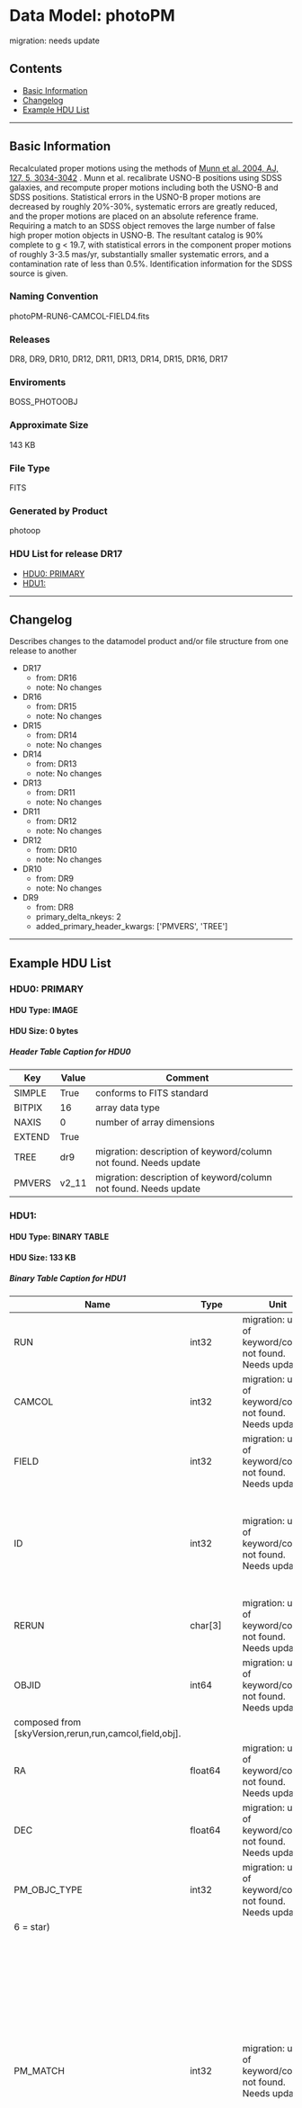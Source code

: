 # Data Model: photoPM


migration: needs update


## Contents
- [Basic Information](#basic-information)
- [Changelog](#changelog)
- [Example HDU List](#example-hdu-list)


---

## Basic Information
Recalculated proper motions using the methods of <a href="http://adsabs.harvard.edu/abs/2004AJ....127.3034M">Munn et al. 2004, AJ,
127, 5, 3034-3042</a> . Munn et al. recalibrate USNO-B positions using SDSS
galaxies, and recompute proper motions including both the USNO-B and
SDSS positions. Statistical errors in the USNO-B proper motions are
decreased by roughly 20%-30%, systematic errors are greatly reduced,
and the proper motions are placed on an absolute reference
frame. Requiring a match to an SDSS object removes the large number of
false high proper motion objects in USNO-B. The resultant catalog is
90% complete to g < 19.7, with statistical errors in the component
proper motions of roughly 3-3.5 mas/yr, substantially smaller
systematic errors, and a contamination rate of less than 0.5%.
Identification information for the SDSS source is given.

### Naming Convention
photoPM-RUN6-CAMCOL-FIELD4.fits

### Releases
DR8, DR9, DR10, DR12, DR11, DR13, DR14, DR15, DR16, DR17

### Enviroments
BOSS_PHOTOOBJ

### Approximate Size
143 KB

### File Type
FITS

### Generated by Product
photoop

### HDU List for release DR17
  - [HDU0: PRIMARY](#hdu0-primary)
  - [HDU1: ](#hdu1-)


---

## Changelog
Describes changes to the datamodel product and/or file structure from one release to another
 - DR17
   - from: DR16
   - note: No changes
 - DR16
   - from: DR15
   - note: No changes
 - DR15
   - from: DR14
   - note: No changes
 - DR14
   - from: DR13
   - note: No changes
 - DR13
   - from: DR11
   - note: No changes
 - DR11
   - from: DR12
   - note: No changes
 - DR12
   - from: DR10
   - note: No changes
 - DR10
   - from: DR9
   - note: No changes
 - DR9
   - from: DR8
   - primary_delta_nkeys: 2
   - added_primary_header_kwargs: ['PMVERS', 'TREE']

---
## Example HDU List


### HDU0: PRIMARY


#### HDU Type: IMAGE
#### HDU Size:  0 bytes

##### Header Table Caption for HDU0
Key | Value | Comment | |
| --- | --- | --- | --- |
| SIMPLE | True | conforms to FITS standard |
| BITPIX | 16 | array data type |
| NAXIS | 0 | number of array dimensions |
| EXTEND | True |  |
| TREE | dr9 | migration: description of keyword/column not found. Needs update |
| PMVERS | v2_11 | migration: description of keyword/column not found. Needs update |



### HDU1: 


#### HDU Type: BINARY TABLE
#### HDU Size:  133 KB

##### Binary Table Caption for HDU1
Name | Type | Unit | Description |
| --- | --- | --- | --- |
 | RUN | int32 | migration: unit of keyword/column not found. Needs update | Run number |
 | CAMCOL | int32 | migration: unit of keyword/column not found. Needs update | Camera column |
 | FIELD | int32 | migration: unit of keyword/column not found. Needs update | Field number |
 | ID | int32 | migration: unit of keyword/column not found. Needs update | The object id within a field. Usually changes between reruns of the same field |
 | RERUN | char[3] | migration: unit of keyword/column not found. Needs update | Rerun number |
 | OBJID | int64 | migration: unit of keyword/column not found. Needs update | <a href="http://www.sdss.org/dr13/help/glossary/#ObjID">Unique SDSS identifier</a>
composed from [skyVersion,rerun,run,camcol,field,obj]. |
 | RA | float64 | migration: unit of keyword/column not found. Needs update | J2000 Right Ascension (r-band) (deg) |
 | DEC | float64 | migration: unit of keyword/column not found. Needs update | J2000 Declination (r-band) (deg) |
 | PM_OBJC_TYPE | int32 | migration: unit of keyword/column not found. Needs update | type of object in SDSS (3 = galaxy,
6 = star) |
 | PM_MATCH | int32 | migration: unit of keyword/column not found. Needs update | Number of objects in USNO-B which matched this object within a 1 arcsec radius (using USNO-B proper motions to do match).  If negative, then the nearest matching USNO-B object itself matched more than 1 SDSS object. |
 | PM_DELTA | float32 | migration: unit of keyword/column not found. Needs update | Distance between this object and the nearest matching USNO-B object. (arcsec) |
 | PML | float32 | migration: unit of keyword/column not found. Needs update | Proper motion in galactic longitude.
(mas/year) |
 | PMB | float32 | migration: unit of keyword/column not found. Needs update | Proper motion in galactic latitude. (mas/year) |
 | PMRA | float32 | migration: unit of keyword/column not found. Needs update | Proper motion in right ascension. (mas/year) |
 | PMDEC | float32 | migration: unit of keyword/column not found. Needs update | Proper motion in declination. (mas/year) |
 | PMRAERR | float32 | migration: unit of keyword/column not found. Needs update | Error in proper motion in right
ascension. (mas/year) |
 | PMDECERR | float32 | migration: unit of keyword/column not found. Needs update | Error in proper motion in
declination. (mas/year) |
 | PM_SIGRA | float32 | migration: unit of keyword/column not found. Needs update | RMS residual for the proper motion fit in r.a. (mas) |
 | PM_SIGDEC | float32 | migration: unit of keyword/column not found. Needs update | RMS residual for the proper motion fit in dec. (mas) |
 | PM_NFIT | int32 | migration: unit of keyword/column not found. Needs update | Number of detections used in the fit including the SDSS detection (thus, the number of plates the object was detected on in USNO-B plus one). |
 | PM_USNOMAG | float32[5] | migration: unit of keyword/column not found. Needs update | Recalibrated USNO-B OEJFN
magnitudes,  recalibrated to SDSS grgri (mag) |
 | PM_DIST20 | float32 | migration: unit of keyword/column not found. Needs update | Distance to the nearest neighbor with g < 20 (arcsec) |
 | PM_DIST22 | float32 | migration: unit of keyword/column not found. Needs update | Distance to the nearest neighbor with g < 22 (arcsec) |


